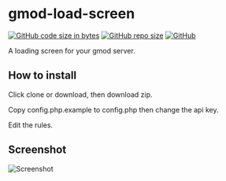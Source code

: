 # gmod-load-screen
[![GitHub code size in bytes](https://img.shields.io/github/languages/code-size/ComputerHardman/gmod-load-screen)](https://github.com/ComputerHardman/gmod-load-screen/)
[![GitHub repo size](https://img.shields.io/github/repo-size/ComputerHardman/gmod-load-screen)](https://github.com/wilsandbrink/gmod-load-screen/)
[![GitHub](https://img.shields.io/github/license/ComputerHardman/gmod-load-screen)](https://github.com/ComputerHardman/gmod-load-screen/blob/master/LICENSE)

A loading screen for your gmod server.

## How to install
Click clone or download, then download zip.

Copy config.php.example to config.php then change the api key.

Edit the rules.

## Screenshot
![Screenshot](https://i.imgur.com/5Xgv4P0.png)
